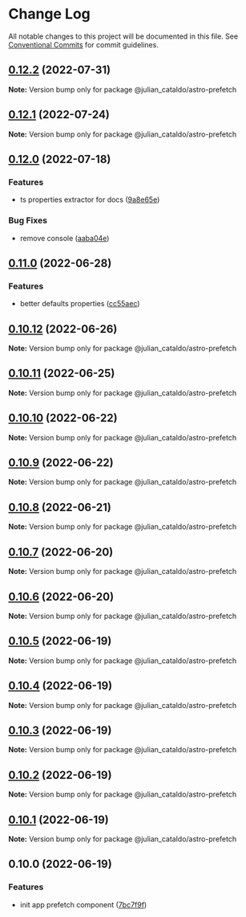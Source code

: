 # Change Log

All notable changes to this project will be documented in this file.
See [Conventional Commits](https://conventionalcommits.org) for commit guidelines.

## [0.12.2](https://github.com/JulianCataldo/web-garden/compare/@julian_cataldo/astro-prefetch@0.12.1...@julian_cataldo/astro-prefetch@0.12.2) (2022-07-31)

**Note:** Version bump only for package @julian_cataldo/astro-prefetch





## [0.12.1](https://github.com/JulianCataldo/web-garden/compare/@julian_cataldo/astro-prefetch@0.12.0...@julian_cataldo/astro-prefetch@0.12.1) (2022-07-24)

**Note:** Version bump only for package @julian_cataldo/astro-prefetch





## [0.12.0](https://github.com/JulianCataldo/web-garden/compare/@julian_cataldo/astro-prefetch@0.11.0...@julian_cataldo/astro-prefetch@0.12.0) (2022-07-18)

### Features

- ts properties extractor for docs ([9a8e65e](https://github.com/JulianCataldo/web-garden/commit/9a8e65ed1b11f5ab70596fad34bd839cb41ee7dc))

### Bug Fixes

- remove console ([aaba04e](https://github.com/JulianCataldo/web-garden/commit/aaba04eb4c654ba52c881e03925b085be8bb0702))

## [0.11.0](https://github.com/JulianCataldo/web-garden/compare/@julian_cataldo/astro-prefetch@0.10.12...@julian_cataldo/astro-prefetch@0.11.0) (2022-06-28)

### Features

- better defaults properties ([cc55aec](https://github.com/JulianCataldo/web-garden/commit/cc55aecd0ea8051ab268c391cb5a28372d7ca896))

## [0.10.12](https://github.com/JulianCataldo/web-garden/compare/@julian_cataldo/astro-prefetch@0.10.11...@julian_cataldo/astro-prefetch@0.10.12) (2022-06-26)

**Note:** Version bump only for package @julian_cataldo/astro-prefetch

## [0.10.11](https://github.com/JulianCataldo/web-garden/compare/@julian_cataldo/astro-prefetch@0.10.10...@julian_cataldo/astro-prefetch@0.10.11) (2022-06-25)

**Note:** Version bump only for package @julian_cataldo/astro-prefetch

## [0.10.10](https://github.com/JulianCataldo/web-garden/compare/@julian_cataldo/astro-prefetch@0.10.9...@julian_cataldo/astro-prefetch@0.10.10) (2022-06-22)

**Note:** Version bump only for package @julian_cataldo/astro-prefetch

## [0.10.9](https://github.com/JulianCataldo/web-garden/compare/@julian_cataldo/astro-prefetch@0.10.8...@julian_cataldo/astro-prefetch@0.10.9) (2022-06-22)

**Note:** Version bump only for package @julian_cataldo/astro-prefetch

## [0.10.8](https://github.com/JulianCataldo/web-garden/compare/@julian_cataldo/astro-prefetch@0.10.7...@julian_cataldo/astro-prefetch@0.10.8) (2022-06-21)

**Note:** Version bump only for package @julian_cataldo/astro-prefetch

## [0.10.7](https://github.com/JulianCataldo/web-garden/compare/@julian_cataldo/astro-prefetch@0.10.6...@julian_cataldo/astro-prefetch@0.10.7) (2022-06-20)

**Note:** Version bump only for package @julian_cataldo/astro-prefetch

## [0.10.6](https://github.com/JulianCataldo/web-garden/compare/@julian_cataldo/astro-prefetch@0.10.5...@julian_cataldo/astro-prefetch@0.10.6) (2022-06-20)

**Note:** Version bump only for package @julian_cataldo/astro-prefetch

## [0.10.5](https://github.com/JulianCataldo/web-garden/compare/@julian_cataldo/astro-prefetch@0.10.4...@julian_cataldo/astro-prefetch@0.10.5) (2022-06-19)

**Note:** Version bump only for package @julian_cataldo/astro-prefetch

## [0.10.4](https://github.com/JulianCataldo/web-garden/compare/@julian_cataldo/astro-prefetch@0.10.3...@julian_cataldo/astro-prefetch@0.10.4) (2022-06-19)

**Note:** Version bump only for package @julian_cataldo/astro-prefetch

## [0.10.3](https://github.com/JulianCataldo/web-garden/compare/@julian_cataldo/astro-prefetch@0.10.2...@julian_cataldo/astro-prefetch@0.10.3) (2022-06-19)

**Note:** Version bump only for package @julian_cataldo/astro-prefetch

## [0.10.2](https://github.com/JulianCataldo/web-garden/compare/@julian_cataldo/astro-prefetch@0.10.1...@julian_cataldo/astro-prefetch@0.10.2) (2022-06-19)

**Note:** Version bump only for package @julian_cataldo/astro-prefetch

## [0.10.1](https://github.com/JulianCataldo/web-garden/compare/@julian_cataldo/astro-prefetch@0.10.0...@julian_cataldo/astro-prefetch@0.10.1) (2022-06-19)

**Note:** Version bump only for package @julian_cataldo/astro-prefetch

## 0.10.0 (2022-06-19)

### Features

- init app prefetch component ([7bc7f9f](https://github.com/JulianCataldo/web-garden/commit/7bc7f9f5e84e6a5c8a410000c6b6f2ba36a4a578))
